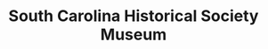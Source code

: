 ---
layout: repo
title: "South Carolina Historical Society Museum"
id: 1996
permalink: repos/1996/
---